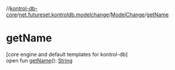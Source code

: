 //[kontrol-db-core](../../../index.md)/[net.futureset.kontroldb.modelchange](../index.md)/[ModelChange](index.md)/[getName](get-name.md)

# getName

[core engine and default templates for kontrol-db]\
open fun [getName](get-name.md)(): [String](https://kotlinlang.org/api/latest/jvm/stdlib/kotlin/-string/index.html)
